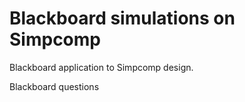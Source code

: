 # Blackboard simulations on Simpcomp  

Blackboard application to Simpcomp design.

Blackboard questions